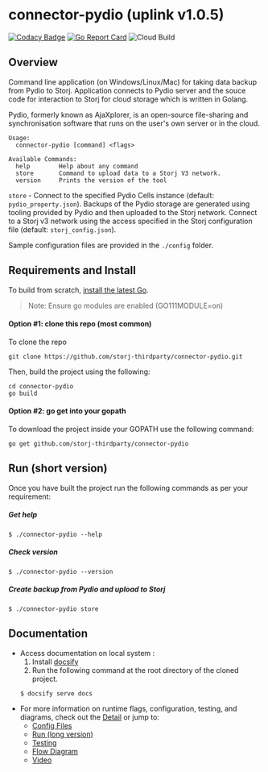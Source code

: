 # connector-pydio (uplink v1.0.5)

[![Codacy Badge](https://api.codacy.com/project/badge/Grade/08bff44c00e44a55b4680909c7052127)](https://app.codacy.com/gh/storj-thirdparty/connector-pydio?utm_source=github.com&utm_medium=referral&utm_content=storj-thirdparty/connector-pydio&utm_campaign=Badge_Grade_Dashboard)
[![Go Report Card](https://goreportcard.com/badge/github.com/storj-thirdparty/connector-pydio)](https://goreportcard.com/report/github.com/storj-thirdparty/connector-pydio)
![Cloud Build](https://storage.googleapis.com/storj-utropic-services-badges/builds/connector-pydio/branches/master.svg)

## Overview

Command line application (on Windows/Linux/Mac) for taking data backup from Pydio to Storj. Application connects to Pydio server and the souce code for interaction to Storj for cloud storage which is written in Golang.

Pydio, formerly known as AjaXplorer, is an open-source file-sharing and synchronisation software that runs on the user's own server or in the cloud.

```
Usage:
  connector-pydio [command] <flags>

Available Commands:
  help        Help about any command
  store       Command to upload data to a Storj V3 network.
  version     Prints the version of the tool
```  
  
```store``` - Connect to the specified Pydio Cells instance (default: ```pydio_property.json```). Backups of the Pydio storage are generated using tooling provided by Pydio and then uploaded to the Storj network. Connect to a Storj v3 network using the access specified in the Storj configuration file (default: ```storj_config.json```).

Sample configuration files are provided in the ```./config``` folder.

## Requirements and Install

To build from scratch, [install the latest Go](https://golang.org/doc/install#install).

> Note: Ensure go modules are enabled (GO111MODULE=on)

#### Option #1: clone this repo (most common)

To clone the repo

```
git clone https://github.com/storj-thirdparty/connector-pydio.git
```

Then, build the project using the following:

```
cd connector-pydio
go build
```

#### Option #2: go get into your gopath

To download the project inside your GOPATH use the following command:

```
go get github.com/storj-thirdparty/connector-pydio
```

## Run (short version)

Once you have built the project run the following commands as per your requirement:

##### Get help

```
$ ./connector-pydio --help
```

##### Check version

```
$ ./connector-pydio --version
```

##### Create backup from Pydio and upload to Storj

```
$ ./connector-pydio store
```

## Documentation

* Access documentation on local system :
  1) Install [docsify](https://www.npmjs.com/package/docsify-cli)
  2) Run the following command at the root directory of the cloned project.
  ```
  $ docsify serve docs
  ```
* For more information on runtime flags, configuration, testing, and diagrams, check out the [Detail](//github.com/storj-thirdparty/connector-pydio/wiki/) or jump to:
  * [Config Files](//github.com/storj-thirdparty/connector-pydio/wiki/#config-files)
  * [Run (long version)](//github.com/storj-thirdparty/connector-pydio/wiki/#run)
  * [Testing](//github.com/storj-thirdparty/connector-pydio/wiki/#testing)
  * [Flow Diagram](//github.com/storj-thirdparty/connector-pydio/wiki/#flow-diagram)
  * [Video](//github.com/storj-thirdparty/connector-pydio/docs/videos)
